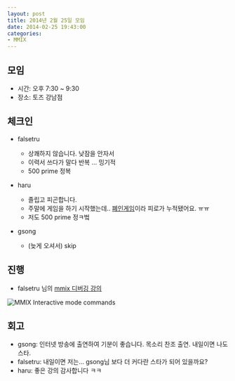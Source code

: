 ```yaml
---
layout: post
title: 2014년 2월 25일 모임
date: 2014-02-25 19:43:00
categories:
- MMIX
---
```


## 모임

* 시간: 오후 7:30 ~ 9:30
* 장소: 토즈 강남점

## 체크인

* falsetru
    * 상쾌하지 않습니다. 낮잠을 안자서
    * 이력서 쓰다가 말다 반복  ... 밍기적
    * 500 prime 정복

* haru
    * 졸립고 피곤합니다.
    * 주말에 게임을 하기 시작했는데.. [폐인게임](http://blog.naver.com/PostView.nhn?blogId=reiuji_0913&logNo=150172767217)이라 피로가 누적됐어요. ㅠㅠ
    * 저도 500 prime 정ㅋ벜

* gsong
    * (늦게 오셔서) skip

## 진행

* falsetru 님의 [mmix 디버깅 강의](http://www.youtube.com/watch?v=JwV293e54Bg&t=52m49s)

![MMIX Interactive mode commands](http://i.imgur.com/LWYTuLC.jpg)

## 회고

* gsong: 인터넷 방송에 출연하여 기분이 좋습니다. 목소리 찬조 출연. 내일이면 나도 스타.
* falsetru: 내일이면 저는... gsong님 보다 더 커다란 스타가 되어 있을까요?
* haru: 좋은 강의 감사합니다 ㅋㅋ
